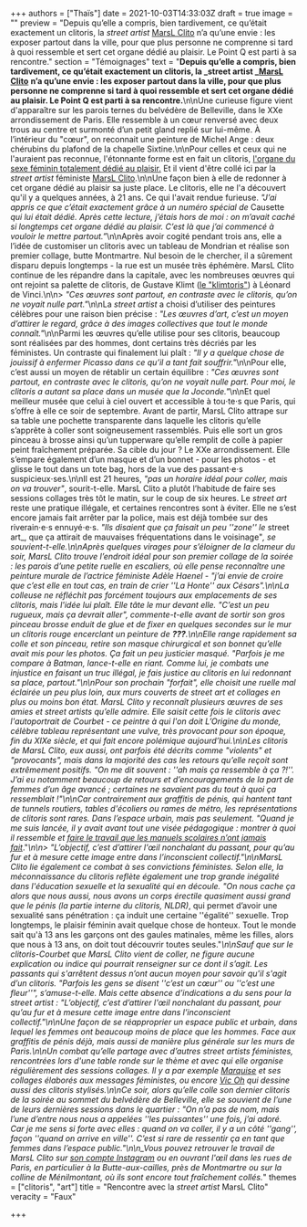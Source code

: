 +++
authors = ["Thaïs"]
date = 2021-10-03T14:33:03Z
draft = true
image = ""
preview = "Depuis qu’elle a compris, bien tardivement, ce qu’était exactement un clitoris, la _street artist_ [MarsL Clito](https://www.instagram.com/marsl_clito/) n’a qu’une envie : les exposer partout dans la ville, pour que plus personne ne comprenne si tard à quoi ressemble et sert cet organe dédié au plaisir. Le Point Q est parti à sa rencontre."
section = "Témoignages"
text = "**Depuis qu’elle a compris, bien tardivement, ce qu’était exactement un clitoris, la _street artist _**[**MarsL Clito**](https://www.instagram.com/marsl_clito/) **n’a qu’une envie : les exposer partout dans la ville, pour que plus personne ne comprenne si tard à quoi ressemble et sert cet organe dédié au plaisir. Le Point Q est parti à sa rencontre.**\n\nUne curieuse figure vient d'apparaître sur les parois ternes du belvédère de Belleville, dans le XXe arrondissement de Paris. Elle ressemble à un cœur renversé avec deux  trous au centre et surmonté d’un petit gland replié sur lui-même. À l’intérieur du \"cœur\", on reconnait une peinture de Michel Ange : deux chérubins du plafond de la chapelle Sixtine.\n\nPour celles et ceux qui ne l'auraient pas reconnue, l'étonnante forme est en fait un clitoris, [l'organe du sexe féminin totalement dédié au plaisir.](https://lepointq.com/newsletters/tout-tout-tout-vous-saurez-tout-sur-le-clito/) Et il vient d'être collé ici par la _street artist_ féministe [MarsL Clito](https://www.instagram.com/marsl_clito/).\n\nUne façon bien à elle de redonner à cet organe dédié au plaisir sa juste place. Le clitoris, elle ne l'a découvert qu'il y a quelques années, à 21 ans. Ce qui l'avait rendue furieuse. _\"J’ai appris ce que c’était exactement grâce à un numéro spécial de_ Causette _qui lui était dédié. Après cette lecture, j’étais hors de moi : on m’avait caché si longtemps cet organe dédié au plaisir. C’est là que j’ai commencé à vouloir le mettre partout.”_\n\nAprès avoir cogité pendant trois ans, elle a l’idée de customiser un clitoris avec un tableau de Mondrian et réalise son premier collage, butte Montmartre. Nul besoin de le chercher, il a sûrement disparu depuis longtemps - la rue est un musée très éphémère. MarsL Clito continue de les répandre dans la capitale, avec les nombreuses œuvres qui ont rejoint sa palette de clitoris, de Gustave Klimt ([le \"klimtoris\"](https://www.instagram.com/p/ByUxh4bitot/)) à Léonard de Vinci.\n\n> _\"Ces œuvres sont partout, en contraste avec le clitoris, qu’on ne voyait nulle part.\"_\n\nLa _street artist_ a choisi d’utiliser des peintures célèbres pour une raison bien précise : _\"Les œuvres d’art, c’est un moyen d’attirer le regard, grâce à des images collectives que tout le monde connaît.\"_\n\nParmi les œuvres qu’elle utilise pour ses clitoris, beaucoup sont réalisées par des hommes, dont certains très décriés par les féministes. Un contraste qui finalement lui plaît : _\"Il y a quelque chose de jouissif à enfermer Picasso dans ce qu’il a tant fait souffrir.\"_\n\nPour elle, c’est aussi un moyen de rétablir un certain équilibre : _\"Ces œuvres sont partout, en contraste avec le clitoris, qu’on ne voyait nulle part. Pour moi, le clitoris a autant sa place dans un musée que la Joconde.\"_\n\nEt quel meilleur musée que celui à ciel ouvert et accessible à tou⋅te⋅s que Paris, qui s’offre à elle ce soir de septembre. Avant de partir, MarsL Clito attrape sur sa table une pochette transparente dans laquelle les clitoris qu’elle s’apprête à coller sont soigneusement rassemblés. Puis elle sort un gros pinceau à brosse ainsi qu’un tupperware qu’elle remplit de colle à papier peint fraîchement préparée. Sa cible du jour ? Le XXe arrondissement. Elle s’empare également d’un masque et d’un bonnet - pour les photos - et glisse le tout dans un tote bag, hors de la vue des passant⋅e⋅s suspicieux⋅ses.\n\nIl est 21 heures, _\"pas un horaire idéal pour coller, mais on va trouver\"_, sourit-t-elle. MarsL Clito a plutôt l’habitude de faire ses sessions collages très tôt le matin, sur le coup de six heures. Le _street art_ reste une pratique illégale, et certaines rencontres sont à éviter. Elle ne s’est encore jamais fait arrêter par la police, mais est déjà tombée sur des riverain⋅e⋅s ennuyé⋅e⋅s. _\"Ils disaient que ça faisait un peu ''zone'' le_ street art_, que ça attirait de mauvaises fréquentations dans le voisinage\"_, se souvient-t-elle.\n\nAprès quelques virages pour s’éloigner de la clameur du soir, MarsL Clito trouve l’endroit idéal pour son premier collage de la soirée : les parois d’une petite ruelle en escaliers, où elle pense reconnaître une peinture murale de l’actrice féministe Adèle Haenel - \"_j’ai envie de croire que c’est elle en tout cas, en train de crier ''La Honte'' aux Césars\"_.\n\nLa colleuse ne réfléchit pas forcément toujours aux emplacements de ses clitoris, mais l'idée lui plaît. Elle tâte le mur devant elle. _\"C’est un peu rugueux, mais ça devrait aller\"_, commente-t-elle avant de sortir son gros pinceau brosse enduit de glue et de fixer en quelques secondes sur le mur un clitoris rouge encerclant un peinture de **???**.\n\nElle range rapidement sa colle et son pinceau, retire son masque chirurgical et son bonnet qu’elle avait mis pour les photos. Ça fait un peu justicier masqué. _\"Parfois je me compare à Batman_, lance-t-elle en riant. _Comme lui, je combats une injustice en faisant un truc illégal, je fais justice au clitoris en lui redonnant sa place, partout.\"_\n\nPour son prochain \"forfait\", elle choisit une ruelle mal éclairée un peu plus loin, aux murs couverts de _street art_ et collages en plus ou moins bon état. MarsL Clito y reconnaît plusieurs œuvres de ses amies et _street artists_ qu’elle admire. Elle saisit cette fois le clitoris avec l'autoportrait de Courbet - ce peintre à qui l'on doit _L’Origine du monde_, célèbre tableau représentant une vulve, très provocant pour son époque, fin du XIXe siècle, et qui fait encore polémique aujourd’hui.\n\nLes clitoris de MarsL Clito, eux aussi, ont parfois été décrits comme \"violents\" et \"provocants\", mais dans la majorité des cas les retours qu’elle reçoit sont extrêmement positifs. _\"On me dit souvent : ''ah mais ça ressemble à ça ?!''. J’ai eu notamment beaucoup de retours et d’encouragements de la part de femmes d’un âge avancé ; certaines ne savaient pas du tout à quoi ça ressemblait !\"_\n\nCar contrairement aux graffitis de pénis, qui hantent tant de tunnels routiers, tables d'écoliers ou rames de métro, les représentations de clitoris sont rares. Dans l’espace urbain, mais pas seulement. _\"Quand je me suis lancée, il y avait avant tout une visée pédagogique : montrer à quoi il ressemble et_ [_faire le travail que les manuels scolaires n’ont jamais fait_](https://lepointq.com/articles/21-09/a-la-conquete-du-clitoris/)_.\"_\n\n> _\"L’objectif, c’est d’attirer l'œil nonchalant du passant, pour qu’au fur et à mesure cette image entre dans l’inconscient collectif.\"_\n\nMarsL Clito lie également ce combat à ses convictions féministes. Selon elle, la méconnaissance du clitoris reflète également une trop grande inégalité dans l'éducation sexuelle et la sexualité qui en découle. _\"On nous cache ça alors que nous aussi, nous avons un corps érectile quasiment aussi grand que le pénis_ (la partie interne du clitoris, NLDR)_, qui permet d’avoir une sexualité sans pénétration : ça induit une certaine ''égalité'' sexuelle. Trop longtemps, le plaisir féminin avait quelque chose de honteux. Tout le monde sait qu'à 13 ans les garçons ont des gaules matinales, même les filles, alors que nous à 13 ans, on doit tout découvrir toutes seules.\"_\n\nSauf que sur le clitoris-Courbet que MarsL Clito vient de coller, ne figure aucune explication ou indice qui pourrait renseigner sur ce dont il s’agit. Les passants qui s'arrêtent dessus n’ont aucun moyen pour savoir qu'il s'agit d’un clitoris. _\"Parfois les gens se disent ''c’est un cœur'' ou ''c’est une fleur''\"_, s’amuse-t-elle. Mais cette absence d’indications a du sens pour la _street artist_ : _\"L’objectif, c’est d’attirer l'œil nonchalant du passant, pour qu’au fur et à mesure cette image entre dans l’inconscient collectif.\"_\n\nUne façon de se réapproprier un espace public et urbain, dans lequel les femmes ont beaucoup moins de place que les hommes. Face aux graffitis de pénis déjà, mais aussi de manière plus générale sur les murs de Paris.\n\nUn combat qu’elle partage avec d’autres _street artists_ féministes, rencontrées lors d'une table ronde sur le thème et avec qui elle organise régulièrement des sessions collages. Il y a par exemple [Marquise](https://www.instagram.com/marquise.streetart/?hl=fr) et ses collages élaborés aux messages féministes, ou encore [Vic Oh](https://www.instagram.com/ohvicoh/) qui dessine aussi des clitoris stylisés.\n\nCe soir, alors qu’elle colle son dernier clitoris de la soirée au sommet du belvédère de Belleville, elle se souvient de l’une de leurs dernières sessions dans le quartier : _\"On n’a pas de nom, mais l’une d’entre nous nous a appelées ''les puissantes'' une fois, j’ai adoré. Car je me sens si forte avec elles : quand on va coller, il y a un côté ''gang'', façon ''quand on arrive en ville''. C’est si rare de ressentir ça en tant que femmes dans l’espace public.\"_\n\n_Vous pouvez retrouver le travail de MarsL Clito sur_ [_son compte Instagram_](https://www.instagram.com/marsl_clito/tagged/?hl=fr) _ou en ouvrant l'œil dans les rues de Paris, en particulier à la Butte-aux-cailles, près de Montmartre ou sur la colline de Ménilmontant, où ils sont encore tout fraîchement collés._"
themes = ["clitoris", "art"]
title = "Rencontre avec la _street artist_ MarsL Clito"
veracity = "Faux"

+++
